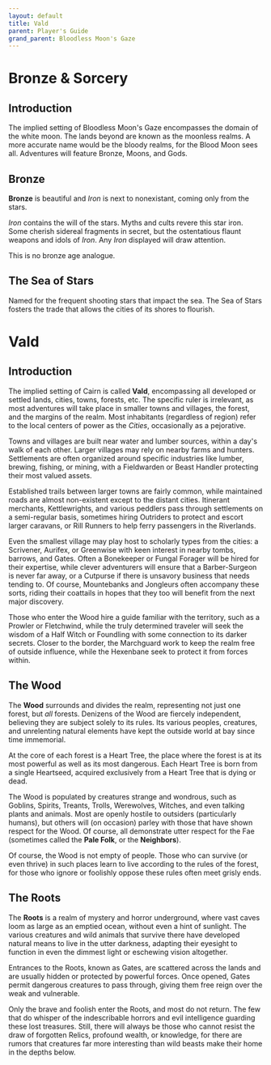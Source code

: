 ```yaml
---
layout: default
title: Vald
parent: Player's Guide
grand_parent: Bloodless Moon's Gaze
---
```


# Bronze & Sorcery

## Introduction

The implied setting of Bloodless Moon's Gaze encompasses the domain of the white moon. The lands beyond are known as the moonless realms. A more accurate name would be the bloody realms, for the Blood Moon sees all. Adventures will feature Bronze, Moons, and Gods. 

## Bronze
**Bronze** is beautiful and _Iron_ is next to nonexistant, coming only from the stars. 

_Iron_ contains the will of the stars. Myths and cults revere this star iron. Some cherish sidereal fragments in secret, but the ostentatious flaunt weapons and idols of _Iron_. Any _Iron_ displayed will draw attention.

This is no bronze age analogue. 


## The Sea of Stars
Named for the frequent shooting stars that impact the sea. The Sea of Stars fosters the trade that allows the cities of its shores to flourish. 

# Vald

## Introduction

The implied setting of Cairn is called **Vald**, encompassing all developed or settled lands, cities, towns, forests, etc. The specific ruler is irrelevant, as most adventures will take place in smaller towns and villages, the forest, and the margins of the realm. Most inhabitants (regardless of region) refer to the local centers of power as the _Cities_, occasionally as a pejorative. 

Towns and villages are built near water and lumber sources, within a day's walk of each other. Larger villages may rely on nearby farms and hunters. Settlements are often organized around specific industries like lumber, brewing, fishing, or mining, with a Fieldwarden or Beast Handler protecting their most valued assets. 

Established trails between larger towns are fairly common, while maintained roads are almost non-existent except to the distant cities. Itinerant merchants, Kettlewrights, and various peddlers pass through settlements on a semi-regular basis, sometimes hiring Outriders to protect and escort larger caravans, or Rill Runners to help ferry passengers in the Riverlands.

Even the smallest village may play host to scholarly types from the cities: a Scrivener, Aurifex, or Greenwise with keen interest in nearby tombs, barrows, and Gates. Often a Bonekeeper or Fungal Forager will be hired for their expertise, while clever adventurers will ensure that a Barber-Surgeon is never far away, or a Cutpurse if there is unsavory business that needs tending to. Of course, Mountebanks and Jongleurs often accompany these sorts, riding their coattails in hopes that they too will benefit from the next major discovery.

Those who enter the Wood hire a guide familiar with the territory, such as a Prowler or Fletchwind, while the truly determined traveler will seek the wisdom of a Half Witch or Foundling with some connection to its darker secrets. Closer to the border, the Marchguard work to keep the realm free of outside influence, while the Hexenbane seek to protect it from forces within.

## The Wood

The **Wood** surrounds and divides the realm, representing not just one forest, but _all_ forests. Denizens of the Wood are fiercely independent, believing they are subject solely to its rules. Its various peoples, creatures, and unrelenting natural elements have kept the outside world at bay since time immemorial. 

At the core of each forest is a Heart Tree, the place where the forest is at its most powerful as well as its most dangerous. Each Heart Tree is born from a single Heartseed, acquired exclusively from a Heart Tree that is dying or dead. 

The Wood is populated by creatures strange and wondrous, such as Goblins, Spirits, Treants, Trolls, Werewolves, Witches, and even talking plants and animals. Most are openly hostile to outsiders (particularly humans), but others will (on occasion) parley with those that have shown respect for the Wood. Of course, all demonstrate utter respect for the Fae (sometimes called the **Pale Folk**, or the **Neighbors**).

Of course, the Wood is not empty of people. Those who can survive (or even thrive) in such places learn to live according to the rules of the forest, for those who ignore or foolishly oppose these rules often meet grisly ends. 

## The Roots

The **Roots** is a realm of mystery and horror underground, where vast caves loom as large as an emptied ocean, without even a hint of sunlight. The various creatures and wild animals that survive there have developed natural means to live in the utter darkness, adapting their eyesight to function in even the dimmest light or eschewing vision altogether.

Entrances to the Roots, known as Gates, are scattered across the lands and are usually hidden or protected by powerful forces. Once opened, Gates permit dangerous creatures to pass through, giving them free reign over the weak and vulnerable.

Only the brave and foolish enter the Roots, and most do not return. The few that do whisper of the indescribable horrors and evil intelligence guarding these lost treasures. Still, there will always be those who cannot resist the draw of forgotten Relics, profound wealth, or knowledge, for there are rumors that creatures far more interesting than wild beasts make their home in the depths below.
